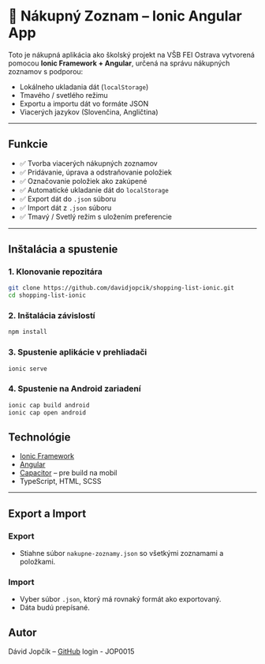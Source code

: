 # 🛒 Nákupný Zoznam – Ionic Angular App

Toto je nákupná aplikácia ako školský projekt na VŠB FEI Ostrava vytvorená pomocou **Ionic Framework + Angular**, určená na správu nákupných zoznamov s podporou:

- Lokálneho ukladania dát (`localStorage`)
- Tmavého / svetlého režimu
- Exportu a importu dát vo formáte JSON
- Viacerých jazykov (Slovenčina, Angličtina)

---

## Funkcie

- ✅ Tvorba viacerých nákupných zoznamov
- ✅ Pridávanie, úprava a odstraňovanie položiek
- ✅ Označovanie položiek ako zakúpené
- ✅ Automatické ukladanie dát do `localStorage`
- ✅ Export dát do `.json` súboru
- ✅ Import dát z `.json` súboru
- ✅ Tmavý / Svetlý režim s uložením preferencie

---

## Inštalácia a spustenie

### 1. Klonovanie repozitára
```bash
git clone https://github.com/davidjopcik/shopping-list-ionic.git
cd shopping-list-ionic
```

### 2. Inštalácia závislostí
```bash
npm install
```

### 3. Spustenie aplikácie v prehliadači
```bash
ionic serve
```

### 4. Spustenie na Android zariadení
```bash
ionic cap build android
ionic cap open android
```

##  Technológie

- [Ionic Framework](https://ionicframework.com/)
- [Angular](https://angular.io/)
- [Capacitor](https://capacitorjs.com/) – pre build na mobil
- TypeScript, HTML, SCSS

---

##  Export a Import

### Export
- Stiahne súbor `nakupne-zoznamy.json` so všetkými zoznamami a položkami.

### Import
- Vyber súbor `.json`, ktorý má rovnaký formát ako exportovaný.
- Dáta budú prepísané.

##  Autor

Dávid Jopčík – [GitHub](https://github.com/tvoj-username)
login - JOP0015

